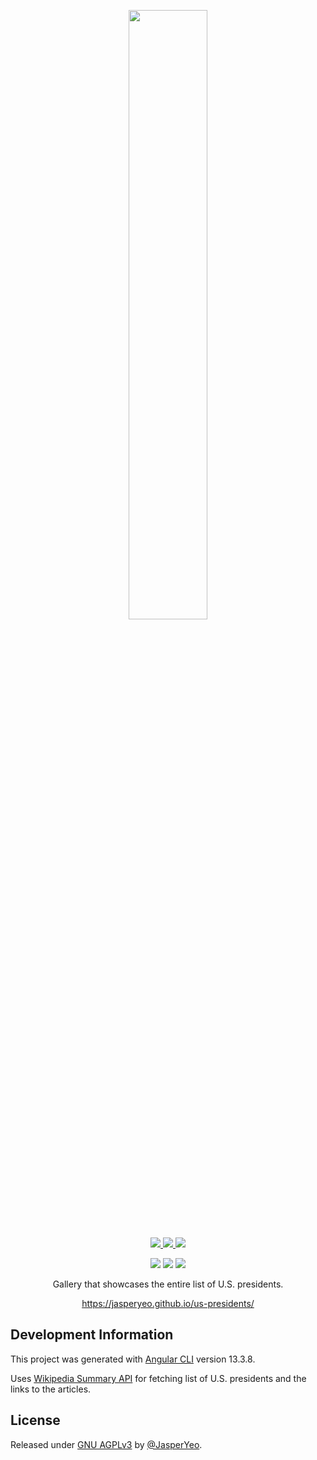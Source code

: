 <p align="center">
  <a href="https://jasperyeo.github.io/us-presidents/" target="_blank" title="U.S. Presidents">
    <img src="https://jasperyeo.github.io/us-presidents/assets/images/large-image-preview.png" width="50%"/>
  </a>
</p>
<p align="center">
  <a href="https://github.com/JasperYeo/us-presidents" target="_blank" title="Jasper Yeo - us-presidents">
    <img src="https://img.shields.io/static/v1?label=JasperYeo&message=us-presidents&color=blue&logo=github"/>
  </a>
  <a href="https://pages.github.com/" target="_blank" title="Hosted with GH Pages">
    <img src="https://img.shields.io/badge/Hosted_with-GitHub_Pages-green?logo=github&logoColor=white"/>
  </a>
  <a href="#license" target="_blank" title="License - GNU_AGPLv3">
    <img src="https://img.shields.io/badge/License-GNU_AGPLv3-yellow"/>
  </a>
</p>
<p align="center">
  <a target="_blank" title="GitHub deployments">
    <img src="https://img.shields.io/github/deployments/jasperyeo/us-presidents/github-pages"/>
  </a>
  <a target="_blank" title="GitHub last commit">
    <img src="https://img.shields.io/github/last-commit/jasperyeo/us-presidents"/>
  </a>
  <a target="_blank" title="W3C Validation">
    <img src="https://img.shields.io/w3c-validation/html?targetUrl=https%3A%2F%2Fjasperyeo.github.io%2Fus-presidents%2F"/>
  </a>
</p>
<p align="center">
  Gallery that showcases the entire list of U.S. presidents.
</p>
<p align="center">
  <a href="https://jasperyeo.github.io/us-presidents/" target="_blank" title="https://jasperyeo.github.io/us-presidents/">
    https://jasperyeo.github.io/us-presidents/
  </a>
</p>

## Development Information

This project was generated with [Angular CLI](https://github.com/angular/angular-cli) version 13.3.8.

Uses [Wikipedia Summary API](https://en.wikipedia.org/api/rest_v1/#/) for fetching list of U.S. presidents and the links to the articles.

## License

Released under [GNU AGPLv3](/LICENSE) by [@JasperYeo](https://github.com/JasperYeo).
